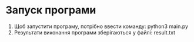 # Запуск програми

1. Щоб запустити програму, потрібно ввести команду: python3 main.py 
2. Результати виконання програми зберігаються у файлі: result.txt